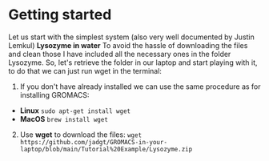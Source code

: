 # Getting started
Let us start with the simplest system (also very well documented by Justin Lemkul)
**Lysozyme in water**
To avoid the hassle of downloading the files and clean those I have included all the necessary ones in the folder Lysozyme.
So, let's retrieve the folder in our laptop and start playing with it, to do that we can just run wget in the terminal:
1. If you don't have already installed we can use the same procedure as for installing GROMACS:
- **Linux**
```sudo apt-get install wget```
- **MacOS**
```brew install wget```
2. Use **wget** to download the files:
```wget https://github.com/jadgt/GROMACS-in-your-laptop/blob/main/Tutorial%20Example/Lysozyme.zip```
